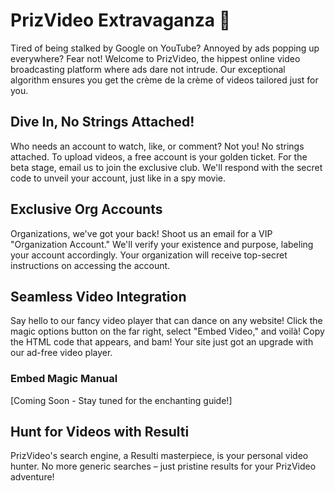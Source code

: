 # PrizVideo Extravaganza 🚀
Tired of being stalked by Google on YouTube? Annoyed by ads popping up everywhere? Fear not! Welcome to PrizVideo, the hippest online video broadcasting platform where ads dare not intrude. Our exceptional algorithm ensures you get the crème de la crème of videos tailored just for you.
## Dive In, No Strings Attached!
Who needs an account to watch, like, or comment? Not you! No strings attached. To upload videos, a free account is your golden ticket. For the beta stage, email us to join the exclusive club. We'll respond with the secret code to unveil your account, just like in a spy movie.
## Exclusive Org Accounts
Organizations, we've got your back! Shoot us an email for a VIP "Organization Account." We'll verify your existence and purpose, labeling your account accordingly. Your organization will receive top-secret instructions on accessing the account.
## Seamless Video Integration
Say hello to our fancy video player that can dance on any website! Click the magic options button on the far right, select "Embed Video," and voilà! Copy the HTML code that appears, and bam! Your site just got an upgrade with our ad-free video player.
### Embed Magic Manual
[Coming Soon - Stay tuned for the enchanting guide!]
## Hunt for Videos with Resulti
PrizVideo's search engine, a Resulti masterpiece, is your personal video hunter. No more generic searches – just pristine results for your PrizVideo adventure!
